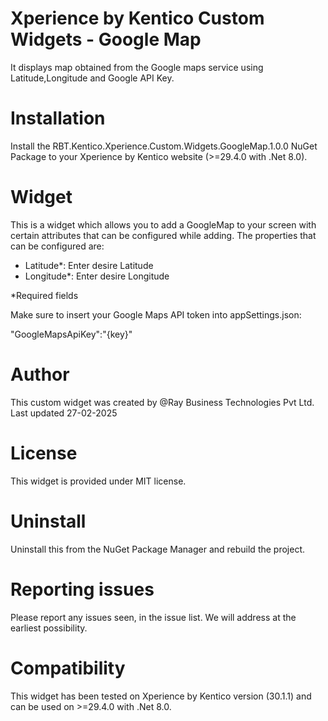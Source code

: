 # Xperience by Kentico Custom Widgets - Google Map  

It displays map obtained from the Google maps service using Latitude,Longitude and Google API Key.

# Installation

Install the RBT.Kentico.Xperience.Custom.Widgets.GoogleMap.1.0.0 NuGet Package to your Xperience by Kentico website (>=29.4.0 with .Net 8.0). 

# Widget
This is a widget which allows you to add a GoogleMap to your screen with certain attributes that can be configured while adding. The properties that can be configured are:

- Latitude*: Enter desire Latitude
- Longitude*: Enter desire Longitude

*Required fields

Make sure to insert your Google Maps API token into appSettings.json:

"GoogleMapsApiKey":"{key}"

# Author

This custom widget was created by @Ray Business Technologies Pvt Ltd. Last updated 27-02-2025

# License

This widget is provided under MIT license.

# Uninstall

Uninstall this from the NuGet Package Manager and rebuild the project.

# Reporting issues

Please report any issues seen, in the issue list. We will address at the earliest possibility.

# Compatibility

This widget has been tested on Xperience by Kentico version (30.1.1) and can be used on >=29.4.0 with .Net 8.0. 
